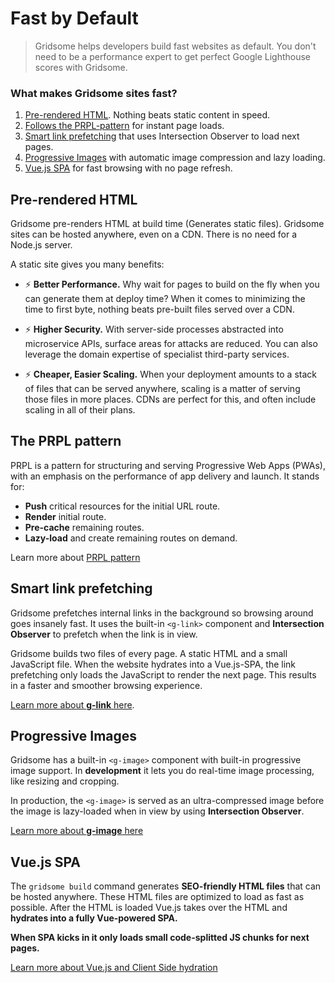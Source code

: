 # Fast by Default
> Gridsome helps developers build fast websites as default. You don't need to be a performance expert to get perfect Google Lighthouse scores with Gridsome.

### What makes Gridsome sites fast?
1. [Pre-rendered HTML](#pre-rendered-html). Nothing beats static content in speed.
2. [Follows the PRPL-pattern](#the-prpl-pattern) for instant page loads.
3. [Smart link prefetching](#smart-link-prefetching) that uses Intersection Observer to load next pages.
4. [Progressive Images](#progressive-images) with automatic image compression and lazy loading.
5. [Vue.js SPA](#progressive-images) for fast browsing with no page refresh.

## Pre-rendered HTML

Gridsome pre-renders HTML at build time (Generates static files). Gridsome sites can be hosted anywhere, even on a CDN. There is no need for a Node.js server. 

A static site gives you many benefits:

- ⚡️ **Better Performance.** Why wait for pages to build on the fly when you can generate them at deploy time? When it comes to minimizing the time to first byte, nothing beats pre-built files served over a CDN.

- ⚡️ **Higher Security.** With server-side processes abstracted into microservice APIs, surface areas for attacks are reduced. You can also leverage the domain expertise of specialist third-party services.

- ⚡️ **Cheaper, Easier Scaling.** When your deployment amounts to a stack of files that can be served anywhere, scaling is a matter of serving those files in more places. CDNs are perfect for this, and often include scaling in all of their plans.


## The PRPL pattern

PRPL is a pattern for structuring and serving Progressive Web Apps (PWAs), with an emphasis on the performance of app delivery and launch. It stands for:

- **Push** critical resources for the initial URL route.
- **Render** initial route.
- **Pre-cache** remaining routes.
- **Lazy-load** and create remaining routes on demand.

Learn more about [PRPL pattern](https://developers.google.com/web/fundamentals/performance/prpl-pattern/)



## Smart link prefetching
Gridsome prefetches internal links in the background so browsing around goes insanely fast. It uses the built-in `<g-link>` component and **Intersection Observer** to prefetch when the link is in view. 

Gridsome builds two files of every page. A static HTML and a small JavaScript file. When the website hydrates into a Vue.js-SPA, the link prefetching only loads the JavaScript to render the next page. This results in a faster and smoother browsing experience.

[Learn more about **g-link** here](/docs/linking).

## Progressive Images
Gridsome has a built-in `<g-image>` component with built-in progressive image support. In **development** it lets you do real-time image processing, like resizing and cropping.

In production, the `<g-image>` is served as an ultra-compressed image before the image is lazy-loaded when in view by using **Intersection Observer**.


[Learn more about **g-image** here](/docs/images)


## Vue.js SPA
The `gridsome build` command generates **SEO-friendly HTML files** that can be hosted anywhere. These HTML files are optimized to load as fast as possible. After the HTML is loaded Vue.js takes over the HTML and **hydrates into a fully Vue-powered SPA.**

**When SPA kicks in it only loads small code-splitted JS chunks for next pages.**

[Learn more about Vue.js and Client Side hydration](https://ssr.vuejs.org/guide/hydration.html)
